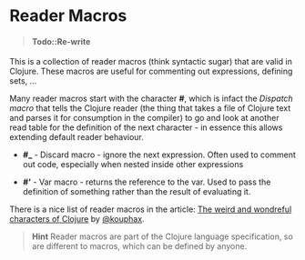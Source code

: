 # Reader Macros

> #### Todo::Re-write

This is a collection of reader macros (think syntactic sugar) that are valid in Clojure.  These macros are useful for commenting out expressions, defining sets, ...

Many reader macros start with the character **#**, which is infact the _Dispatch macro_ that tells the Clojure reader (the thing that takes a file of Clojure text and parses it for consumption in the compiler) to go and look at another read table for the definition of the next character - in essence this allows extending default reader behaviour.


* **#_** - Discard macro - ignore the next expression.  Often used to comment out code, especially when nested inside other expressions


* **#'** - Var macro - returns the reference to the var.  Used to pass the definition of something rather than the result of evaluating it.

There is a nice list of reader macros in the article: [The weird and wondreful characters of Clojure](https://yobriefca.se/blog/2014/05/19/the-weird-and-wonderful-characters-of-clojure/) by [@kouphax](http://twitter.com/kouphax).

> **Hint** Reader macros are part of the Clojure language specification, so are different to macros, which can be defined by anyone.
